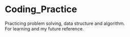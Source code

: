 # Coding_Practice

Practicing problem solving, data structure and algorithm. <br/>
For learning and my future reference.
